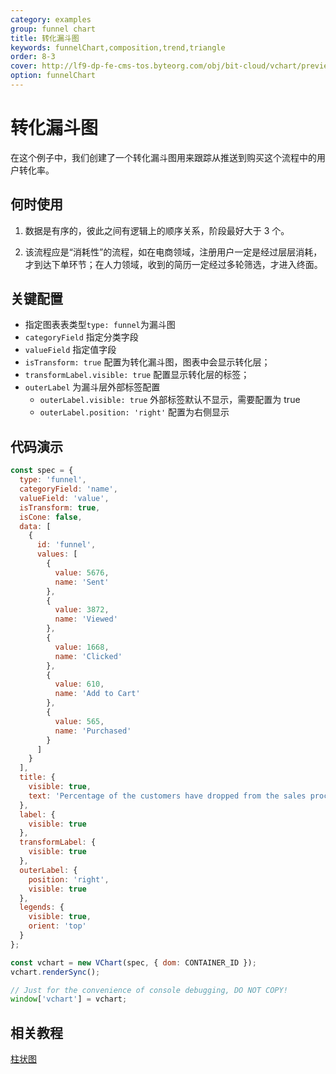 ```yaml
---
category: examples
group: funnel chart
title: 转化漏斗图
keywords: funnelChart,composition,trend,triangle
order: 8-3
cover: http://lf9-dp-fe-cms-tos.byteorg.com/obj/bit-cloud/vchart/preview/funnel-chart/transform-funnel.png
option: funnelChart
---
```


# 转化漏斗图

在这个例子中，我们创建了一个转化漏斗图用来跟踪从推送到购买这个流程中的用户转化率。

## 何时使用

1. 数据是有序的，彼此之间有逻辑上的顺序关系，阶段最好大于 3 个。

2. 该流程应是“消耗性”的流程，如在电商领域，注册用户一定是经过层层消耗，才到达下单环节；在人力领域，收到的简历一定经过多轮筛选，才进入终面。

## 关键配置

- 指定图表表类型`type: funnel`为漏斗图
- `categoryField` 指定分类字段
- `valueField` 指定值字段
- `isTransform: true` 配置为转化漏斗图，图表中会显示转化层；
- `transformLabel.visible: true` 配置显示转化层的标签；
- `outerLabel` 为漏斗层外部标签配置
  - `outerLabel.visible: true` 外部标签默认不显示，需要配置为 true
  - `outerLabel.position: 'right'` 配置为右侧显示

## 代码演示

```javascript livedemo
const spec = {
  type: 'funnel',
  categoryField: 'name',
  valueField: 'value',
  isTransform: true,
  isCone: false,
  data: [
    {
      id: 'funnel',
      values: [
        {
          value: 5676,
          name: 'Sent'
        },
        {
          value: 3872,
          name: 'Viewed'
        },
        {
          value: 1668,
          name: 'Clicked'
        },
        {
          value: 610,
          name: 'Add to Cart'
        },
        {
          value: 565,
          name: 'Purchased'
        }
      ]
    }
  ],
  title: {
    visible: true,
    text: 'Percentage of the customers have dropped from the sales process'
  },
  label: {
    visible: true
  },
  transformLabel: {
    visible: true
  },
  outerLabel: {
    position: 'right',
    visible: true
  },
  legends: {
    visible: true,
    orient: 'top'
  }
};

const vchart = new VChart(spec, { dom: CONTAINER_ID });
vchart.renderSync();

// Just for the convenience of console debugging, DO NOT COPY!
window['vchart'] = vchart;
```

## 相关教程

[柱状图](link)
